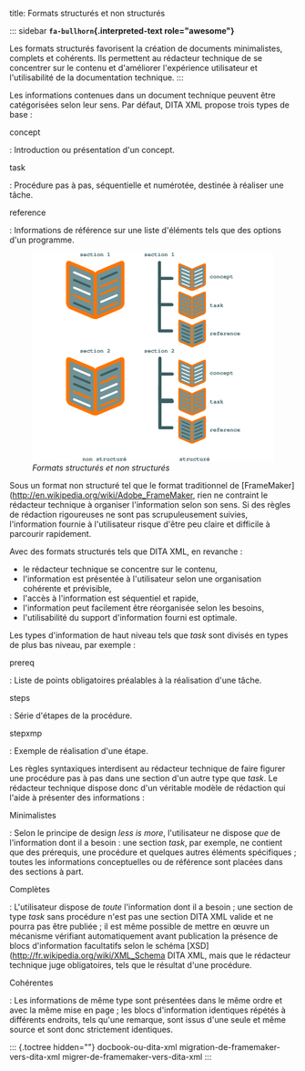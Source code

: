 title: Formats structurés et non structurés

::: sidebar
**`fa-bullhorn`{.interpreted-text role="awesome"}**

Les formats structurés favorisent la création de documents minimalistes,
complets et cohérents. Ils permettent au rédacteur technique de se
concentrer sur le contenu et d\'améliorer l\'expérience utilisateur et
l\'utilisabilité de la documentation technique.
:::

Les informations contenues dans un document technique peuvent être
catégorisées selon leur sens. Par défaut, DITA XML propose trois types
de base :

concept

:   Introduction ou présentation d\'un concept.

task

:   Procédure pas à pas, séquentielle et numérotée, destinée à réaliser
    une tâche.

reference

:   Informations de référence sur une liste d\'éléments tels que des
    options d\'un programme.

<figure>
<img src="graphics/structured.svg" alt="graphics/structured.svg" />
<figcaption><em>Formats structurés et non structurés</em></figcaption>
</figure>

Sous un format non structuré tel que le format traditionnel de
\[FrameMaker\](<http://en.wikipedia.org/wiki/Adobe_FrameMaker>, rien ne
contraint le rédacteur technique à organiser l\'information selon son
sens. Si des règles de rédaction rigoureuses ne sont pas scrupuleusement
suivies, l\'information fournie à l\'utilisateur risque d\'être peu
claire et difficile à parcourir rapidement.

Avec des formats structurés tels que DITA XML, en revanche :

-   le rédacteur technique se concentre sur le contenu,
-   l\'information est présentée à l\'utilisateur selon une organisation
    cohérente et prévisible,
-   l\'accès à l\'information est séquentiel et rapide,
-   l\'information peut facilement être réorganisée selon les besoins,
-   l\'utilisabilité du support d\'information fourni est optimale.

Les types d\'information de haut niveau tels que *task* sont divisés en
types de plus bas niveau, par exemple :

prereq

:   Liste de points obligatoires préalables à la réalisation d\'une
    tâche.

steps

:   Série d\'étapes de la procédure.

stepxmp

:   Exemple de réalisation d\'une étape.

Les règles syntaxiques interdisent au rédacteur technique de faire
figurer une procédure pas à pas dans une section d\'un autre type que
*task*. Le rédacteur technique dispose donc d\'un véritable modèle de
rédaction qui l\'aide à présenter des informations :

Minimalistes

:   Selon le principe de design *less is more*, l\'utilisateur ne
    dispose *que* de l\'information dont il a besoin : une section
    *task*, par exemple, ne contient que des prérequis, une procédure et
    quelques autres éléments spécifiques ; toutes les informations
    conceptuelles ou de référence sont placées dans des sections à part.

Complètes

:   L\'utilisateur dispose de *toute* l\'information dont il a besoin ;
    une section de type *task* sans procédure n\'est pas une section
    DITA XML valide et ne pourra pas être publiée ; il est même possible
    de mettre en œuvre un mécanisme vérifiant automatiquement avant
    publication la présence de blocs d\'information facultatifs selon le
    schéma \[XSD\](<http://fr.wikipedia.org/wiki/XML_Schema> DITA XML,
    mais que le rédacteur technique juge obligatoires, tels que le
    résultat d\'une procédure.

Cohérentes

:   Les informations de même type sont présentées dans le même ordre et
    avec la même mise en page ; les blocs d\'information identiques
    répétés à différents endroits, tels qu\'une remarque, sont issus
    d\'une seule et même source et sont donc strictement identiques.

::: {.toctree hidden=""}
docbook-ou-dita-xml migration-de-framemaker-vers-dita-xml
migrer-de-framemaker-vers-dita-xml
:::
